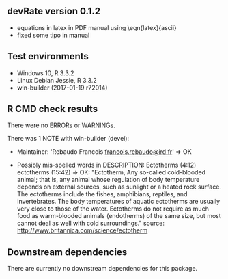 ## devRate version 0.1.2
* equations in latex in PDF manual using \eqn{latex}{ascii}
* fixed some tipo in manual

## Test environments
* Windows 10, R 3.3.2
* Linux Debian Jessie, R 3.3.2
* win-builder (2017-01-19 r72014)

## R CMD check results
There were no ERRORs or WARNINGs. 

There was 1 NOTE with win-builder (devel):

* Maintainer: 'Rebaudo Francois <francois.rebaudo@ird.fr>'
=> OK

* Possibly mis-spelled words in DESCRIPTION:
  Ectotherms (4:12)
  ectotherms (15:42)
=> OK: "Ectotherm, Any so-called cold-blooded animal; that is, any animal whose regulation of body temperature depends on external sources, such as sunlight or a heated rock surface. The ectotherms include the fishes, amphibians, reptiles, and invertebrates. The body temperatures of aquatic ectotherms are usually very close to those of the water. Ectotherms do not require as much food as warm-blooded animals (endotherms) of the same size, but most cannot deal as well with cold surroundings."
source: http://www.britannica.com/science/ectotherm

## Downstream dependencies
There are currently no downstream dependencies for this package.
